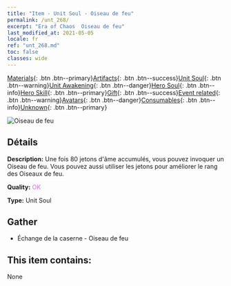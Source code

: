 ```yaml
---
title: "Item - Unit Soul - Oiseau de feu"
permalink: /unt_268/
excerpt: "Era of Chaos  Oiseau de feu"
last_modified_at: 2021-05-05
locale: fr
ref: "unt_268.md"
toc: false
classes: wide
---
```

 [Materials](/ItemsFR/){: .btn .btn--primary}[Artifacts](/ItemsFR/Artifacts/){: .btn .btn--success}[Unit Soul](/ItemsFR/UnitSoul/){: .btn .btn--warning}[Unit Awakening](/ItemsFR/UnitAwakening/){: .btn .btn--danger}[Hero Soul](/ItemsFR/HeroSoul/){: .btn .btn--info}[Hero Skill](/ItemsFR/HeroSkill/){: .btn .btn--primary}[Gift](/ItemsFR/Gift/){: .btn .btn--success}[Event related](/ItemsFR/Events/){: .btn .btn--warning}[Avatars](/ItemsFR/Avatars/){: .btn .btn--danger}[Consumables](/ItemsFR/Consumables/){: .btn .btn--info}[Unknown](/ItemsFR/Unknown/){: .btn .btn--primary}

 ![Oiseau de feu](/images/u/ti_fenghuang.jpg)

## Détails
 **Description:** Une fois 80 jetons d'âme accumulés, vous pouvez invoquer un Oiseau de feu. Vous pouvez aussi utiliser les jetons pour améliorer le rang des Oiseaux de feu.

 **Quality:** <span style="color: #DA70D6">OK</span>

 **Type:** Unit Soul

## Gather

*    Échange de la caserne - Oiseau de feu 

## This item contains:

  None

